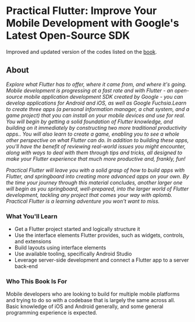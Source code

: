 # Practical Flutter: Improve Your Mobile Development with Google's Latest Open-Source SDK

Improved and updated version of the codes listed on the [book](https://www.amazon.com.br/Practical-Flutter-Improve-Development-Open-Source/dp/1484249712).

## About

_Explore what Flutter has to offer, where it came from, and where it's going. Mobile development is progressing at a fast rate and with Flutter - an open-source mobile application development SDK created by Google - you can develop applications for Android and iOS, as well as Google Fuchsia.Learn to create three apps (a personal information manager, a chat system, and a game project) that you can install on your mobile devices and use for real. You will begin by getting a solid foundation of Flutter knowledge, and building on it immediately by constructing two more traditional productivity apps.. You will also learn to create a game, enabling you to see a whole other perspective on what Flutter can do. In addition to building these apps, you'll have the benefit of reviewing real-world issues you might encounter, along with ways to deal with them through tips and tricks, all designed to make your Flutter experience that much more productive and, frankly, fun!_

_Practical Flutter will leave you with a solid grasp of how to build apps with Flutter, and springboard into creating more advanced apps on your own. By the time your journey through this material concludes, another larger one will begin as you springboard, well-prepared, into the larger world of Flutter development, tackling any project that comes your way with aplomb. Practical Flutter is a learning adventure you won't want to miss._

### What You'll Learn

- Get a Flutter project started and logically structure it
- Use the interface elements Flutter provides, such as widgets, controls, and extensions
- Build layouts using interface elements
- Use available tooling, specifically Android Studio
- Leverage server-side development and connect a Flutter app to a server back-end

### Who This Book Is For

Mobile developers who are looking to build for multiple mobile platforms and trying to do so with a codebase that is largely the same across all. Basic knowledge of iOS and Android generally, and some general programming experience is expected.
